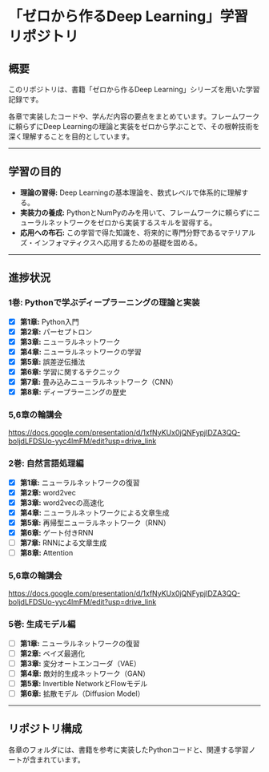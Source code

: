 # 「ゼロから作るDeep Learning」学習リポジトリ

## 概要

このリポジトリは、書籍「ゼロから作るDeep Learning」シリーズを用いた学習記録です。

各章で実装したコードや、学んだ内容の要点をまとめています。フレームワークに頼らずにDeep Learningの理論と実装をゼロから学ぶことで、その根幹技術を深く理解することを目的としています。

---

## 学習の目的

-   **理論の習得:** Deep Learningの基本理論を、数式レベルで体系的に理解する。
-   **実装力の養成:** PythonとNumPyのみを用いて、フレームワークに頼らずにニューラルネットワークをゼロから実装するスキルを習得する。
-   **応用への布石:** この学習で得た知識を、将来的に専門分野であるマテリアルズ・インフォマティクスへ応用するための基礎を固める。

---

## 進捗状況

### 1巻: Pythonで学ぶディープラーニングの理論と実装

-   [x] **第1章:** Python入門
-   [x] **第2章:** パーセプトロン
-   [x] **第3章:** ニューラルネットワーク
-   [x] **第4章:** ニューラルネットワークの学習
-   [x] **第5章:** 誤差逆伝播法
-   [x] **第6章:** 学習に関するテクニック
-   [x] **第7章:** 畳み込みニューラルネットワーク（CNN）
-   [x] **第8章:** ディープラーニングの歴史
        
### 5,6章の輪講会
https://docs.google.com/presentation/d/1xfNyKUx0jQNFypjIDZA3QQ-boIjdLFDSUo-yyc4lmFM/edit?usp=drive_link

### 2巻: 自然言語処理編

-   [x] **第1章:** ニューラルネットワークの復習
-   [x] **第2章:** word2vec
-   [x] **第3章:** word2vecの高速化
-   [x] **第4章:** ニューラルネットワークによる文章生成
-   [x] **第5章:** 再帰型ニューラルネットワーク（RNN）
-   [x] **第6章:** ゲート付きRNN
-   [ ] **第7章:** RNNによる文章生成
-   [ ] **第8章:** Attention

### 5,6章の輪講会
https://docs.google.com/presentation/d/1xfNyKUx0jQNFypjIDZA3QQ-boIjdLFDSUo-yyc4lmFM/edit?usp=drive_link

### 5巻: 生成モデル編

-   [ ] **第1章:** ニューラルネットワークの復習
-   [ ] **第2章:** ベイズ最適化
-   [ ] **第3章:** 変分オートエンコーダ（VAE）
-   [ ] **第4章:** 敵対的生成ネットワーク（GAN）
-   [ ] **第5章:** Invertible NetworkとFlowモデル
-   [ ] **第6章:** 拡散モデル（Diffusion Model）

---

## リポジトリ構成

各章のフォルダには、書籍を参考に実装したPythonコードと、関連する学習ノートが含まれています。
